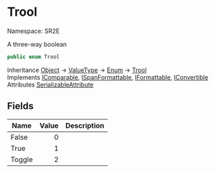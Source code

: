 # Trool

Namespace: SR2E

A three-way boolean

```csharp
public enum Trool
```

Inheritance [Object](https://docs.microsoft.com/en-us/dotnet/api/system.object) → [ValueType](https://docs.microsoft.com/en-us/dotnet/api/system.valuetype) → [Enum](https://docs.microsoft.com/en-us/dotnet/api/system.enum) → [Trool](/docs/dev/api/sr2e/trool)<br />
Implements [IComparable](https://docs.microsoft.com/en-us/dotnet/api/system.icomparable), [ISpanFormattable](https://docs.microsoft.com/en-us/dotnet/api/system.ispanformattable), [IFormattable](https://docs.microsoft.com/en-us/dotnet/api/system.iformattable), [IConvertible](https://docs.microsoft.com/en-us/dotnet/api/system.iconvertible)<br />
Attributes [SerializableAttribute](https://docs.microsoft.com/en-us/dotnet/api/system.serializableattribute)

## Fields

| Name | Value | Description |
| --- | --: | --- |
| False | 0 |  |
| True | 1 |  |
| Toggle | 2 |  |
